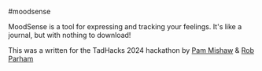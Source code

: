 #moodsense

MoodSense is a tool for expressing and tracking your feelings. It's like a journal, but with nothing to download!

This was a written for the TadHacks 2024 hackathon by [Pam Mishaw](https://github.com/pammishaw) & [Rob Parham](https://github.com/Pamblam)